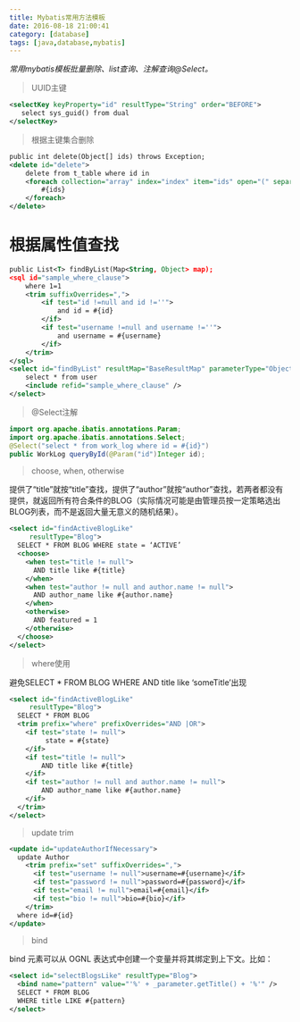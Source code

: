 ```yaml
---
title: Mybatis常用方法模板
date: 2016-08-18 21:00:41
category: [database]
tags: [java,database,mybatis]
---
```


_常用mybatis模板批量删除、list查询、注解查询@Select。_

<!--more-->
>	UUID主键

```xml
<selectKey keyProperty="id" resultType="String" order="BEFORE">
   select sys_guid() from dual
</selectKey>
```

>	根据主键集合删除	

```xml
public int delete(Object[] ids) throws Exception;
<delete id="delete">
	delete from t_table where id in
	<foreach collection="array" index="index" item="ids" open="(" separator="," close=")">
		#{ids}
	</foreach>
</delete>
```

#	根据属性值查找

```xml
public List<T> findByList(Map<String, Object> map);
<sql id="sample_where_clause">
	where 1=1
	<trim suffixOverrides=",">
		<if test="id !=null and id !=''">
			and id = #{id}
		</if>
		<if test="username !=null and username !=''">
			and username = #{username}
		</if>
	</trim>
</sql>
<select id="findByList" resultMap="BaseResultMap" parameterType="Object">
	select * from user
	<include refid="sample_where_clause" />
</select>
```

>	@Select注解

```java
import org.apache.ibatis.annotations.Param;
import org.apache.ibatis.annotations.Select;
@Select("select * from work_log where id = #{id}")
public WorkLog queryById(@Param("id")Integer id);
```

>	choose, when, otherwise

提供了“title”就按“title”查找，提供了“author”就按“author”查找，若两者都没有提供，就返回所有符合条件的BLOG（实际情况可能是由管理员按一定策略选出BLOG列表，而不是返回大量无意义的随机结果）。

```xml
<select id="findActiveBlogLike"
     resultType="Blog">
  SELECT * FROM BLOG WHERE state = ‘ACTIVE’
  <choose>
    <when test="title != null">
      AND title like #{title}
    </when>
    <when test="author != null and author.name != null">
      AND author_name like #{author.name}
    </when>
    <otherwise>
      AND featured = 1
    </otherwise>
  </choose>
</select>
```

>	where使用

避免SELECT * FROM BLOG WHERE AND title like ‘someTitle’出现
```xml
<select id="findActiveBlogLike"
     resultType="Blog">
  SELECT * FROM BLOG 
  <trim prefix="where" prefixOverrides="AND |OR"> 
    <if test="state != null">
         state = #{state}
    </if> 
    <if test="title != null">
        AND title like #{title}
    </if>
    <if test="author != null and author.name != null">
        AND author_name like #{author.name}
    </if>
  </trim>
</select>
```

> update trim

```xml
<update id="updateAuthorIfNecessary">
  update Author
    <trim prefix="set" suffixOverrides=",">
      <if test="username != null">username=#{username}</if>
      <if test="password != null">password=#{password}</if>
      <if test="email != null">email=#{email}</if>
      <if test="bio != null">bio=#{bio}</if>
    </trim>
  where id=#{id}
</update>
```

>	bind

bind 元素可以从 OGNL 表达式中创建一个变量并将其绑定到上下文。比如：

```xml
<select id="selectBlogsLike" resultType="Blog">
  <bind name="pattern" value="'%' + _parameter.getTitle() + '%'" />
  SELECT * FROM BLOG
  WHERE title LIKE #{pattern}
</select>
```





